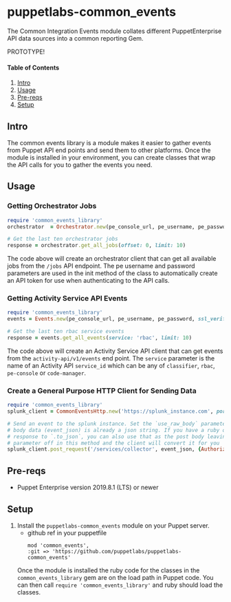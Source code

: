 # puppetlabs-common_events

The Common Integration Events module collates different PuppetEnterprise API data sources into a common reporting Gem.

PROTOTYPE!

#### Table of Contents


1. [Intro](#intro)
2. [Usage](#usage)
3. [Pre-reqs](#pre-reqs)
4. [Setup](#setup)

## Intro

The common events library is a module makes it easier to gather events from Puppet API end points and send them to other platforms. Once the module is installed in your environment, you can create classes that wrap the API calls for you to gather the events you need.

## Usage

### Getting Orchestrator Jobs

```ruby
require 'common_events_library'
orchestrator  = Orchestrator.new(pe_console_url, pe_username, pe_password, ssl_verify: false)

# Get the last ten orchestrator jobs
response = orchestrator.get_all_jobs(offset: 0, limit: 10)
```

The code above will create an orchestrator client that can get all available jobs from the `/jobs` API endpoint. The pe username and password parameters are used in the init method of the class to automatically create an API token for use when authenticating to the API calls.

### Getting Activity Service API Events

```ruby
require 'common_events_library'
events = Events.new(pe_console_url, pe_username, pe_password, ssl_verify: false)

# Get the last ten rbac service events
response = events.get_all_events(service: 'rbac', limit: 10)
```

The code above will create an Activity Service API client that can get events from the `activity-api/v1/events` end point. The `service` parameter is the name of an Activity API `service_id` which can be any of `classifier`, `rbac`, `pe-console` or `code-manager`.

### Create a General Purpose HTTP Client for Sending Data

```ruby
require 'common_events_library'
splunk_client = CommonEventsHttp.new('https://splunk_instance.com', port: 8088, ssl_verify: false)

# Send an event to the splunk instance. Set the `use_raw_body` parameter if the
# body data (event_json) is already a json string. If you have a ruby object that
# response to `.to_json`, you can also use that as the post body leaving the `use_raw_body`
# parameter off in this method and the client will convert it for you
splunk_client.post_request('/services/collector', event_json, {Authorization: "Splunk #{token}"}, use_raw_body: true)
```

## Pre-reqs

* Puppet Enterprise version 2019.8.1 (LTS) or newer

## Setup

1. Install the `puppetlabs-common_events` module on your Puppet server.
    - github ref in your puppetfile
        ```
        mod 'common_events',
        :git => 'https://github.com/puppetlabs/puppetlabs-common_events'
        ```
    Once the module is installed the ruby code for the classes in the `common_events_library` gem are on the load path in Puppet code. You can then call `require 'common_events_library'` and ruby should load the classes.
